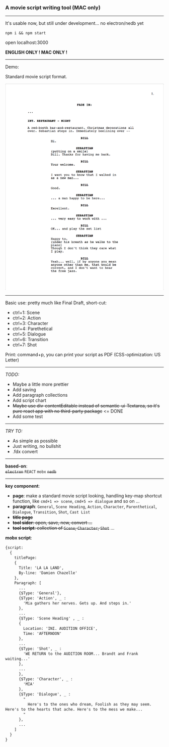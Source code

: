 ### A movie script writing tool (MAC only)
---


It's usable now, but still under development... no electron/nedb yet   

    npm i && npm start  

open localhost:3000   

**ENGLISH ONLY ! MAC ONLY !**

---
Demo:

Standard movie script format.

![DEMO](./demo.png)

---
Basic use: pretty much like Final Draft, short-cut:

- ctrl+1: Scene
- ctrl+2: Action
- ctrl+3: Character
- ctrl+4: Parethetical
- ctrl+5: Dialogue
- ctrl+6: Transition
- ctrl+7: Shot

Print: command+p, you can print your script as PDF (CSS-optimization: US Letter)



---


*TODO:*
- Maybe a little more prettier
- Add saving
- Add paragraph collections
- Add script chart
- ~~Maybe use div-contentEditable instead of semantic-ui-Textarea, so it's pure react app with no third-party package~~  <= DONE
- Add some test

---



*TRY TO:*  
- As simple as possible
- Just writing, no bullshit
- .fdx convert

---

**based-on**:  
~~`electron`~~ `REACT` `mobx` ~~`nedb`~~

---

**key component**:  
- **page**: make a standard movie script looking, handling key-map shortcut function, like `cmd+1 => scene`, `cmd+5 => dialogue` and so on ...
- **paragraph**: `General`, `Scene Heading`, `Action`, `Character`, `Parenthetical`, `Dialogue`, `Transition`, `Shot`, `Cast List`
- ~~**title page**~~
- ~~**tool sider**: open, save, new, convert ...~~
- ~~**tool script**: collection of `Scene`, `Character`, `Shot`~~ ...

**mobx script**:  

    {script:
      {
        titlePage:
        {
          Title: 'LA LA LAND',
          By-line: 'Damien Chazelle'
        },
        Paragraph: [
          ...
          {$Type: 'General'},
          {$Type: 'Action', _ :
            'Mia gathers her nerves. Gets up. And steps in.'
          },
          ...
          {$Type: 'Scene Heading' , _ :
          {
            Location: 'INI. AUDITION OFFICE',
            Time: 'AFTERNOON'
          },
          ...
          {$Type: 'Shot', _ :
            'WE RETURN to the AUDITION ROOM... Brandt and Frank waiting...'
          },
          ...
          },
          {$Type: 'Character', _ :  
            'MIA'
          },
          {$Type: 'Dialogue', _ :
            "
              Here's to the ones who dream, Foolish as they may seem. Here's to the hearts that ache. Here's to the mess we make...
            "
          },
          ...
        ]
      }
    }
